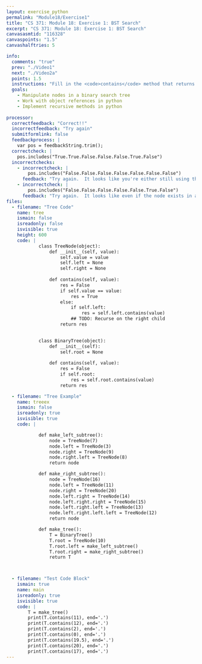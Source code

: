 ```yaml
---
layout: exercise_python
permalink: "Module18/Exercise1"
title: "CS 371: Module 18: Exercise 1: BST Search"
excerpt: "CS 371: Module 18: Exercise 1: BST Search"
canvasasmtid: "116328"
canvaspoints: "1.5"
canvashalftries: 5

info:
  comments: "true"
  prev: "./Video1"
  next: "./Video2a"
  points: 1.5
  instructions: "Fill in the <code>contains</code> method that returns <code>True</code> if the tree contains a particular value, or <code>False</code> otherwise."
  goals:
    - Manipulate nodes in a binary search tree
    - Work with object references in python
    - Implement recursive methods in python
    
processor:  
  correctfeedback: "Correct!!" 
  incorrectfeedback: "Try again"
  submitformlink: false
  feedbackprocess: | 
    var pos = feedbackString.trim();
  correctcheck: |
    pos.includes("True.True.False.False.False.True.False")
  incorrectchecks:
    - incorrectcheck: |
        pos.includes("False.False.False.False.False.False.False")
      feedback: "Try again.  It looks like you're either still using the default code or you're not finding any of the nodes that do exist."
    - incorrectcheck: |
        pos.includes("False.False.False.False.False.True.False")
      feedback: "Try again.  It looks like even if the node exists in a left subtree, you're still returning False.  Be sure to only check the right subtree if the node wasn't found in the left subtree"
files:
  - filename: "Tree Code"
    name: tree
    ismain: false
    isreadonly: false
    isvisible: true
    height: 600
    code: | 
            class TreeNode(object):
                def __init__(self, value):
                    self.value = value
                    self.left = None
                    self.right = None
                
                def contains(self, value):
                    res = False
                    if self.value == value:
                        res = True
                    else:
                        if self.left:
                            res = self.left.contains(value)
                        ## TODO: Recurse on the right child
                    return res
                    

            class BinaryTree(object):
                def __init__(self):
                    self.root = None
                
                def contains(self, value):
                    res = False
                    if self.root:
                        res = self.root.contains(value)
                    return res

  - filename: "Tree Example"
    name: treeex
    ismain: false
    isreadonly: true
    isvisible: true
    code: | 

            def make_left_subtree():
                node = TreeNode(7)
                node.left = TreeNode(3)
                node.right = TreeNode(9)
                node.right.left = TreeNode(8)
                return node

            def make_right_subtree():
                node = TreeNode(16)
                node.left = TreeNode(11)
                node.right = TreeNode(20)
                node.left.right = TreeNode(14)
                node.left.right.right = TreeNode(15)
                node.left.right.left = TreeNode(13)
                node.left.right.left.left = TreeNode(12)
                return node

            def make_tree():
                T = BinaryTree()
                T.root = TreeNode(10)
                T.root.left = make_left_subtree()
                T.root.right = make_right_subtree()
                return T



  - filename: "Test Code Block"
    ismain: true
    name: main
    isreadonly: true
    isvisible: true
    code: |
        T = make_tree()
        print(T.contains(11), end='.')
        print(T.contains(12), end='.')
        print(T.contains(2), end='.')
        print(T.contains(0), end='.')
        print(T.contains(19.5), end='.')
        print(T.contains(20), end='.')
        print(T.contains(17), end='.')
---
```

